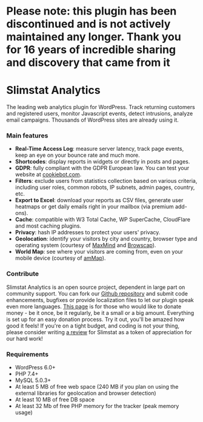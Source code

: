 # Please note: this plugin has been discontinued and is not actively maintained any longer. Thank you for 16 years of incredible sharing and discovery that came from it #

# Slimstat Analytics #
The leading web analytics plugin for WordPress. Track returning customers and registered users, monitor Javascript events, detect intrusions, analyze email campaigns. Thousands of WordPress sites are already using it.

### Main features ###
* **Real-Time Access Log**: measure server latency, track page events, keep an eye on your bounce rate and much more.
* **Shortcodes**: display reports in widgets or directly in posts and pages.
* **GDPR**: fully compliant with the GDPR European law. You can test your website at [cookiebot.com](https://www.cookiebot.com/en/).
* **Filters**: exclude users from statistics collection based on various criteria, including user roles, common robots, IP subnets, admin pages, country, etc.
* **Export to Excel**: download your reports as CSV files, generate user heatmaps or get daily emails right in your mailbox (via premium add-ons).
* **Cache**: compatible with W3 Total Cache, WP SuperCache, CloudFlare and most caching plugins.
* **Privacy**: hash IP addresses to protect your users' privacy.
* **Geolocation**: identify your visitors by city and country, browser type and operating system (courtesy of [MaxMind](https://www.maxmind.com/) and [Browscap](https://browscap.org)).
* **World Map**: see where your visitors are coming from, even on your mobile device (courtesy of [amMap](https://www.ammap.com/)).

### Contribute ###
Slimstat Analytics is an open source project, dependent in large part on community support. You can fork our [Github repository](https://github.com/slimstat/wp-slimstat) and submit code enhancements, bugfixes or provide localization files to let our plugin speak even more languages. [This page](https://www.paypal.com/cgi-bin/webscr?cmd###_s-xclick&hosted_button_id###BNJR5EZNY3W38)
is for those who would like to donate money - be it once, be it regularly, be it a small or a big amount. Everything is set up for an easy donation process.
Try it out, you'll be amazed how good it feels! If you're on a tight budget, and coding is not your thing, please consider writing [a review](https://wordpress.org/support/plugin/wp-slimstat/reviews/#new-post) for Slimstat as a token of appreciation for our hard work!

### Requirements ###
* WordPress 6.0+
* PHP 7.4+
* MySQL 5.0.3+
* At least 5 MB of free web space (240 MB if you plan on using the external libraries for geolocation and browser detection)
* At least 10 MB of free DB space
* At least 32 Mb of free PHP memory for the tracker (peak memory usage)